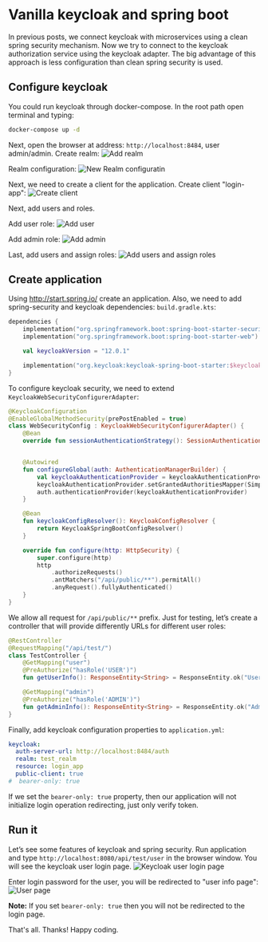 # Vanilla keycloak and spring boot

In previous posts, we connect keycloak with microservices using a clean spring security mechanism. Now we try to connect
to the keycloak authorization service using the keycloak adapter. The big advantage of this approach is less
configuration than clean spring security is used.

## Configure keycloak

You could run keycloak through docker-compose. In the root path open terminal and typing:

```bash
docker-compose up -d
```

Next, open the browser at address: `http://localhost:8484`, user admin/admin. Create realm:
![Add realm](images/1_add_realm.png "Add realm")

Realm configuration:
![New Realm configuratin](images/1_new_realm.png "New realm")

Next, we need to create a client for the application. Create client "login-app":
![Create client](images/5_add_client.png "Create client")

Next, add users and roles.

Add user role:
![Add user](images/3_add_user_role.png "Add user")

Add admin role:
![Add admin](images/2_add_admin_role.png "Add admin")

Last, add users and assign roles:
![Add users and assign roles](images/6_add_users.png "Add users and assign roles")

## Create application

Using http://start.spring.io/ create an application. Also, we need to add spring-security and keycloak dependencies:
`build.gradle.kts`:

```kotlin
dependencies {
    implementation("org.springframework.boot:spring-boot-starter-security")
    implementation("org.springframework.boot:spring-boot-starter-web")

    val keycloakVersion = "12.0.1"

    implementation("org.keycloak:keycloak-spring-boot-starter:$keycloakVersion")
}
```

To configure keycloak security, we need to extend `KeycloakWebSecurityConfigurerAdapter`:

```kotlin
@KeycloakConfiguration
@EnableGlobalMethodSecurity(prePostEnabled = true)
class WebSecurityConfig : KeycloakWebSecurityConfigurerAdapter() {
    @Bean
    override fun sessionAuthenticationStrategy(): SessionAuthenticationStrategy = NullAuthenticatedSessionStrategy()


    @Autowired
    fun configureGlobal(auth: AuthenticationManagerBuilder) {
        val keycloakAuthenticationProvider = keycloakAuthenticationProvider()
        keycloakAuthenticationProvider.setGrantedAuthoritiesMapper(SimpleAuthorityMapper())
        auth.authenticationProvider(keycloakAuthenticationProvider)
    }

    @Bean
    fun keycloakConfigResolver(): KeycloakConfigResolver {
        return KeycloakSpringBootConfigResolver()
    }

    override fun configure(http: HttpSecurity) {
        super.configure(http)
        http
            .authorizeRequests()
            .antMatchers("/api/public/**").permitAll()
            .anyRequest().fullyAuthenticated()
    }
}
```

We allow all request for `/api/public/**` prefix. Just for testing, let’s create a controller that will provide differently
URLs for different user roles:

```kotlin
@RestController
@RequestMapping("/api/test/")
class TestController {
    @GetMapping("user")
    @PreAuthorize("hasRole('USER')")
    fun getUserInfo(): ResponseEntity<String> = ResponseEntity.ok("User info")

    @GetMapping("admin")
    @PreAuthorize("hasRole('ADMIN')")
    fun getAdminInfo(): ResponseEntity<String> = ResponseEntity.ok("Admin info")
}
```

Finally, add keycloak configuration properties to `application.yml`:

```yaml
keycloak:
  auth-server-url: http://localhost:8484/auth
  realm: test_realm
  resource: login_app
  public-client: true
#  bearer-only: true
```

If we set the `bearer-only: true` property, then our application will not initialize login operation redirecting, just only
verify token.

## Run it

Let’s see some features of keycloak and spring security. Run application and type `http://localhost:8080/api/test/user`
in the browser window. You will see the keycloak user login page.
![Keycloak user login page](images/7_keycloak_login_page.png "Keycloak user login page")

Enter login password for the user, you will be redirected to "user info page":
![User page](images/8_user_page.png "User page")

**Note:** If you set `bearer-only: true` then you will not be redirected to the login page. 

That's all. 
Thanks!
Happy coding.
